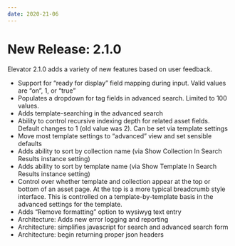 ```yaml
---
date: 2020-21-06
---
```


# New Release: 2.1.0

Elevator 2.1.0 adds a variety of new features based on user feedback.

* Support for “ready for display” field mapping during input. Valid values are “on”, 1, or “true”
* Populates a dropdown for tag fields in advanced search. Limited to 100 values. 
* Adds template-searching in the advanced search
* Ability to control recursive indexing depth for related asset fields. Default changes to 1 (old value was 2). Can be set via template settings
* Move most template settings to “advanced” view and set sensible defaults 
* Adds ability to sort by collection name (via Show Collection In Search Results instance setting)
* Adds ability to sort by template name (via Show Template In Search Results instance setting)
* Control over whether template and collection appear at the top or bottom of an asset page. At the top is a more typical breadcrumb style interface. This is controlled on a template-by-template basis in the advanced settings for the template.
* Adds “Remove formatting” option to wysiwyg text entry
* Architecture: Adds new error logging and reporting
* Architecture: simplifies javascript for search and advanced search form
* Architecture: begin returning proper json headers
